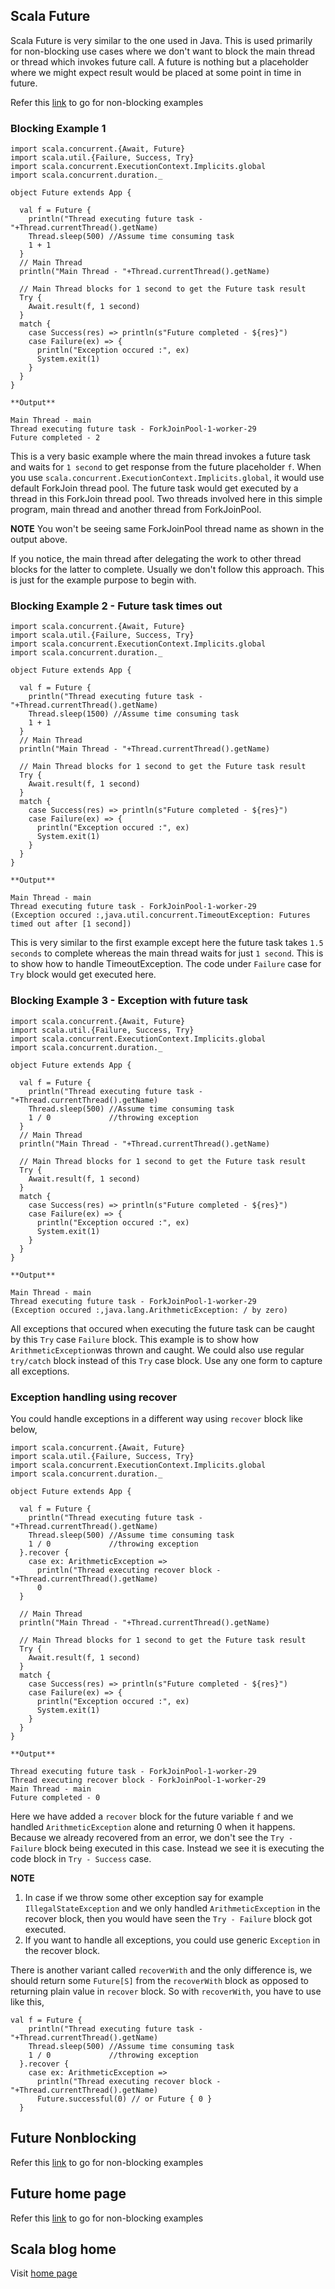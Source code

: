 ## Scala Future

Scala Future is very similar to the one used in Java. This is used primarily for non-blocking use cases where we don't want to block the main thread or thread which invokes future call. A future is nothing but a placeholder where we might expect result would be placed at some point in time in future.

Refer this [link](/nonblocking.md) to go for non-blocking examples

### Blocking Example 1

```
import scala.concurrent.{Await, Future}
import scala.util.{Failure, Success, Try}
import scala.concurrent.ExecutionContext.Implicits.global
import scala.concurrent.duration._

object Future extends App {

  val f = Future {
    println("Thread executing future task - "+Thread.currentThread().getName)
    Thread.sleep(500) //Assume time consuming task
    1 + 1
  }
  // Main Thread
  println("Main Thread - "+Thread.currentThread().getName)

  // Main Thread blocks for 1 second to get the Future task result
  Try {
    Await.result(f, 1 second)
  }
  match {
    case Success(res) => println(s"Future completed - ${res}")
    case Failure(ex) => {
      println("Exception occured :", ex)
      System.exit(1)
    }
  }
}

**Output**

Main Thread - main
Thread executing future task - ForkJoinPool-1-worker-29
Future completed - 2

```

This is a very basic example where the main thread invokes a future task and waits for `1 second` to get response from the future placeholder `f`. When you use `scala.concurrent.ExecutionContext.Implicits.global`, it would use default ForkJoin thread pool. The future task would get executed by a thread in this ForkJoin thread pool. Two threads involved here in this simple program, main thread and another thread from ForkJoinPool.

**NOTE** You won't be seeing same ForkJoinPool thread name as shown in the output above.

If you notice, the main thread after delegating the work to other thread blocks for the latter to complete. Usually we don't follow this approach. This is just for the example purpose to begin with.

### Blocking Example 2 - Future task times out

```
import scala.concurrent.{Await, Future}
import scala.util.{Failure, Success, Try}
import scala.concurrent.ExecutionContext.Implicits.global
import scala.concurrent.duration._

object Future extends App {

  val f = Future {
    println("Thread executing future task - "+Thread.currentThread().getName)
    Thread.sleep(1500) //Assume time consuming task
    1 + 1
  }
  // Main Thread
  println("Main Thread - "+Thread.currentThread().getName)

  // Main Thread blocks for 1 second to get the Future task result
  Try {
    Await.result(f, 1 second)
  }
  match {
    case Success(res) => println(s"Future completed - ${res}")
    case Failure(ex) => {
      println("Exception occured :", ex)
      System.exit(1)
    }
  }
}

**Output**

Main Thread - main
Thread executing future task - ForkJoinPool-1-worker-29
(Exception occured :,java.util.concurrent.TimeoutException: Futures timed out after [1 second])

```

This is very similar to the first example except here the future task takes `1.5 seconds` to complete whereas the main thread waits for just `1 second`. This is to show how to handle TimeoutException. The code under `Failure` case for `Try` block would get executed here.

### Blocking Example 3 - Exception with future task

```
import scala.concurrent.{Await, Future}
import scala.util.{Failure, Success, Try}
import scala.concurrent.ExecutionContext.Implicits.global
import scala.concurrent.duration._

object Future extends App {

  val f = Future {
    println("Thread executing future task - "+Thread.currentThread().getName)
    Thread.sleep(500) //Assume time consuming task
    1 / 0             //throwing exception
  }
  // Main Thread
  println("Main Thread - "+Thread.currentThread().getName)

  // Main Thread blocks for 1 second to get the Future task result
  Try {
    Await.result(f, 1 second)
  }
  match {
    case Success(res) => println(s"Future completed - ${res}")
    case Failure(ex) => {
      println("Exception occured :", ex)
      System.exit(1)
    }
  }
}

**Output**

Main Thread - main
Thread executing future task - ForkJoinPool-1-worker-29
(Exception occured :,java.lang.ArithmeticException: / by zero)

```

All exceptions that occured when executing the future task can be caught by this `Try` case `Failure` block. This example is to show how `ArithmeticException`was thrown and caught. We could also use regular `try/catch` block instead of this `Try` case block. Use any one form to capture all exceptions.

### Exception handling using recover

You could handle exceptions in a different way using `recover` block like below,

```
import scala.concurrent.{Await, Future}
import scala.util.{Failure, Success, Try}
import scala.concurrent.ExecutionContext.Implicits.global
import scala.concurrent.duration._

object Future extends App {

  val f = Future {
    println("Thread executing future task - "+Thread.currentThread().getName)
    Thread.sleep(500) //Assume time consuming task
    1 / 0             //throwing exception
  }.recover {
    case ex: ArithmeticException => 
      println("Thread executing recover block - "+Thread.currentThread().getName)
      0
  }

  // Main Thread
  println("Main Thread - "+Thread.currentThread().getName)

  // Main Thread blocks for 1 second to get the Future task result
  Try {
    Await.result(f, 1 second)
  }
  match {
    case Success(res) => println(s"Future completed - ${res}")
    case Failure(ex) => {
      println("Exception occured :", ex)
      System.exit(1)
    }
  }
}

**Output**

Thread executing future task - ForkJoinPool-1-worker-29
Thread executing recover block - ForkJoinPool-1-worker-29
Main Thread - main
Future completed - 0

```

Here we have added a `recover` block for the future variable `f` and we handled `ArithmeticException` alone and returning 0 when it happens. Because we already recovered from an error, we don't see the `Try - Failure` block being executed in this case. Instead we see it is executing the code block in `Try - Success` case.

**NOTE** 
1. In case if we throw some other exception say for example `IllegalStateException` and we only handled `ArithmeticException` in the recover block, then you would have seen the `Try - Failure` block got executed.
2. If you want to handle all exceptions, you could use generic `Exception` in the recover block.

There is another variant called `recoverWith` and the only difference is, we should return some `Future[S]` from the `recoverWith` block as opposed to returning plain value in `recover` block. So with `recoverWith`, you have to use like this,

```
val f = Future {
    println("Thread executing future task - "+Thread.currentThread().getName)
    Thread.sleep(500) //Assume time consuming task
    1 / 0             //throwing exception
  }.recover {
    case ex: ArithmeticException => 
      println("Thread executing recover block - "+Thread.currentThread().getName)
      Future.successful(0) // or Future { 0 }
  }
```

## Future Nonblocking

Refer this [link](/nonblocking.md) to go for non-blocking examples

## Future home page

Refer this [link](/README.md) to go for non-blocking examples

## Scala blog home

Visit [home page](https://nvenkatp.github.io/scala)